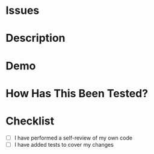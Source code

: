 # Issues 
<!-- Link any relevant GitHub issues here. -->
<!-- If this PR resolves the issue(s), write closes/fixes/resolves before the issue number(s) (e.g. Fixes #____, closes #____). -->

# Description
<!-- Please include a summary of the change. -->
<!-- Any details that you think are important to review this PR? -->
<!-- Are there other PRs related to this one? -->

# Demo
<!-- Add a screenshot or a video demonstration when possible and necessary. -->

# How Has This Been Tested?
<!-- Please describe how you tested your changes. -->

# Checklist
<!-- Go over all the following points, and put an `x` in all the boxes that apply -->

- [ ] I have performed a self-review of my own code
- [ ] I have added tests to cover my changes
